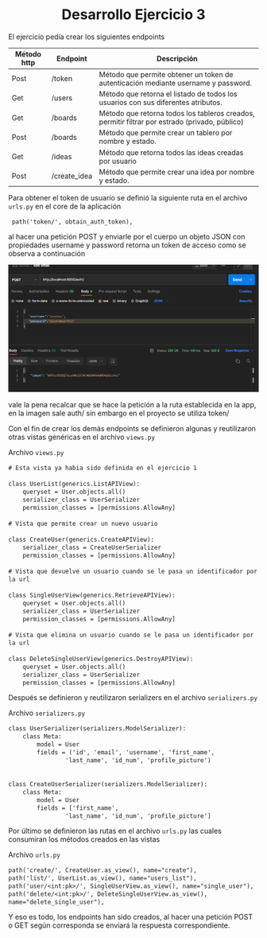 
<center>

# Desarrollo Ejercicio 3

</center>

El ejercicio pedía crear los siguientes endpoints

| Método http | Endpoint     | Descripción                                                                                    |
|-------------|--------------|------------------------------------------------------------------------------------------------|
| Post        | /token       | Método que permite obtener un token de autenticación mediante username y password.             |
| Get         | /users       | Método que retorna el listado de todos los usuarios con sus diferentes atributos.              |
| Get         | /boards      | Método que retorna todos los tableros creados, permitir filtrar por estrado (privado, público) |
| Post        | /boards      | Método que permite crear un tablero por nombre y estado.                                       |
| Get         | /ideas       | Método que retorna todos las ideas creadas por usuario                                         |
| Post        | /create_idea | Método que permite crear una idea por nombre y estado.                                         |

Para obtener el token de usuario se definió la siguiente ruta en el archivo ``urls.py`` en el core de la aplicación

     path('token/', obtain_auth_token),

al hacer una petición POST y enviarle por el cuerpo un objeto JSON con propiedades username y password retorna un token de acceso como se observa a continuación

![token](./img/token.png)

vale la pena recalcar que se hace la petición a la ruta establecida en la app, en la imagen sale auth/ sin embargo en el proyecto se utiliza token/


Con el fin de crear los demás endpoints se definieron algunas y reutilizaron otras vistas genéricas en el archivo ``views.py``

Archivo ``views.py``

    # Esta vista ya habia sido definida en el ejercicio 1

    class UserList(generics.ListAPIView):
        queryset = User.objects.all()
        serializer_class = UserSerializer
        permission_classes = [permissions.AllowAny]

    # Vista que permite crear un nuevo usuario

    class CreateUser(generics.CreateAPIView):
        serializer_class = CreateUserSerializer
        permission_classes = [permissions.AllowAny]

    # Vista que devuelve un usuario cuando se le pasa un identificador por la url

    class SingleUserView(generics.RetrieveAPIView):
        queryset = User.objects.all()
        serializer_class = UserSerializer
        permission_classes = [permissions.AllowAny]

    # Vista que elimina un usuario cuando se le pasa un identificador por la url

    class DeleteSingleUserView(generics.DestroyAPIView):
        queryset = User.objects.all()
        serializer_class = UserSerializer
        permission_classes = [permissions.AllowAny]

Después se definieron y reutilizaron serializers en el archivo ``serializers.py``

Archivo ``serializers.py``

    class UserSerializer(serializers.ModelSerializer):
        class Meta:
            model = User
            fields = ('id', 'email', 'username', 'first_name',
                    'last_name', 'id_num', 'profile_picture')


    class CreateUserSerializer(serializers.ModelSerializer):
        class Meta:
            model = User
            fields = ['first_name',
                    'last_name', 'id_num', 'profile_picture']

Por último se definieron las rutas en el archivo ``urls.py`` las cuales consumiran los métodos creados en las vistas

Archivo ``urls.py``

    path('create/', CreateUser.as_view(), name="create"),
    path('list/', UserList.as_view(), name="users_list"),
    path('user/<int:pk>/', SingleUserView.as_view(), name="single_user"),
    path('delete/<int:pk>/', DeleteSingleUserView.as_view(), name="delete_single_user"),


Y eso es todo, los endpoints han sido creados, al hacer una petición POST o GET según corresponda se enviará la respuesta correspondiente.